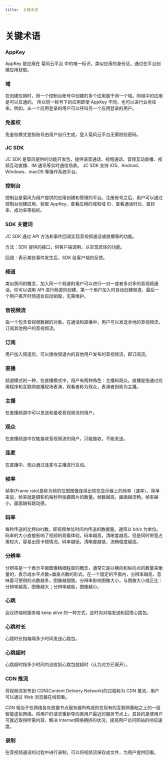 ```yaml
---
title:  关键术语
---
```

# 关键术语

### AppKey

AppKey 是应用在 菊风云平台 中的唯一标识，类似应用的身份证。通过在平台创建应用获取。

### 域

在创建应用时，同一个控制台帐号中创建的多个应用属于同一个域。同域中的应用是可以互通的。 所以同一帐号下的应用即使 AppKey 不同，也可以进行业务往来。例如，从一个应用登录的用户可以呼叫另一个应用登录的用户。

### 免鉴权

免鉴权模式是指账号由用户自行生成，登入菊风云平台无需校验密码。

### JC SDK

JC SDK 是菊风提供的功能开发包，提供语音通话、视频通话、音频互动直播、视频互动直播、IM 通讯等实时通信场景。 JC SDK 支持 iOS、Android、Windows、macOS 等操作系统平台。

### 控制台

控制台是菊风为用户提供的应用创建和管理的平台。注册账号之后，用户可以通过控制台创建应用、获取 AppKey、查看应用的域和域 ID、查看通话时长、振铃率、成功率等指标。

### SDK 关键词

JC SDK 通过 API 方法和事件回调实现音视频通话或直播等的功能。

方法：SDK 提供的接口，供客户端调用，以实现具体的功能。

回调：表示某些事件发生后，SDK 给客户端的反馈。

### 频道

类似房间的概念，加入同一个频道的用户可以进行一对一或者多对多的音视频通话。你可以调用 API 进行频道的创建，第一个用户加入时自动创建频道，最后一个用户离开时频道会自动销毁，无需维护。

### 音视频流

指一个包含音视频数据的对象。在通话和直播中，用户可以发送本地的音视频流，订阅其他用户的音视频流。

### 订阅

用户加入频道后，可以接收频道内的其他用户发布的音视频流，即订阅流。

### 直播

频道模式的一种，在直播模式中，用户有两种角色：主播和观众。直播是指通过应用程序和互联网直播现场表演，观看者称为观众，表演者则称为主播。

### 主播

在直播频道中可以发送和接收音视频流的用户。

### 观众

在直播频道中仅能接收音视频流的用户。只能接收，不能发送。

### 连麦

在直播中，观众通过连麦与主播进行互动。

### 帧率

帧率(Frame rate)是称为帧的位图图像连续出现在显示器上的频率（速率）。简单来说，帧率就是摄影机每秒所拍摄图片的数量。帧数越高，画面越流畅。帧率越小，画面越有跳动感。

### 码率

每秒传送的比特(bit)数。即视频单位时间内传送的数据量。通常以 bit/s 为单位。码率的大小直接影响了视频的观看体验。码率越高，清晰度越高，但是同时带宽占用较大，容易出现卡顿情况。码率越低，清晰度越低，流畅程度越高。

### 分辨率

分辨率是一个表示平面图像精细程度的概念，通常它是以横向和纵向点的数量来衡量的，表示成水平点数×垂直点数的形式。在一个固定的平面内，分辨率越高，意味着可使用的点数越多，图像越细致。分辨率影响图像大小，与图像大小成正比：分辨率越高，图像越大；分辨率越低，图像越小。

### 心跳

会议终端和服务端 keep alive 的一种方式，定时向对端发送和回馈心跳包。

### 心跳时长

心跳时长指每隔多少时间发送心跳包。

### 心跳超时

心跳超时指多少时间内没收到心跳包就超时（认为对方已离开）。

### CDN 推流

将视频流发布到 CDN(Content Delivery Network)的过程称为 CDN 推流，用户可以通过 Web 浏览器在线观看。

CDN 相当于在网络各处放置节点服务器所构成的在现有的互联网基础之上的一层智能虚拟网络。将用户的请求重新导向离用户最近的服务节点上。其目的是使用户可就近取得所需内容，解决 Internet网络拥挤的状况，提高用户访问网站的响应速度。

### 录制

在音视频通话的过程中进行录制，可以将视频流保存成文件，为用户提供回看。
